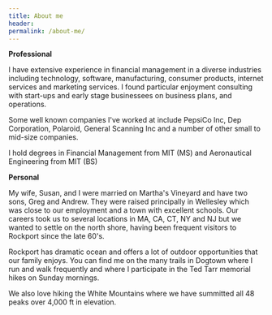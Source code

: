 ```yaml
---
title: About me
header:
permalink: /about-me/
---
```

**Professional**

I have extensive experience in financial management in a diverse industries including technology, software, 
manufacturing, consumer products, internet services and marketing services. 
I found particular enjoyment consulting with start-ups and early stage businessees on business plans, 
and operations.  

Some well known companies I've worked at include PepsiCo Inc, Dep Corporation, Polaroid, General Scanning Inc and a number 
of other small to mid-size companies.

I hold degrees in Financial Management from MIT (MS) and Aeronautical Engineering from MIT (BS)

**Personal**

My wife, Susan, and I were married on Martha's Vineyard and have two sons, Greg and Andrew.
They were raised principally in Wellesley which was close to our employment and a town with excellent schools. 
Our careers took us to several locations in MA, CA, CT, NY and NJ but we wanted to settle on the north shore, 
having been frequent visitors to Rockport since the late 60's.

Rockport has dramatic ocean and offers a lot of outdoor opportunities that our family enjoys. You can 
find me on the many trails in Dogtown where I run and walk frequently and where I participate in the Ted Tarr 
memorial hikes on Sunday mornings.

We also love hiking the White Mountains where we have summitted all 48 peaks over 4,000 ft in elevation.
